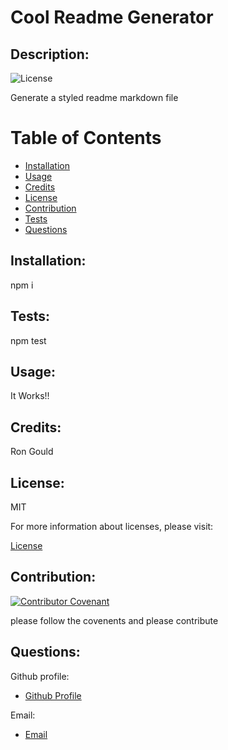 

# Cool Readme Generator

    
## Description:

  
![License](https://img.shields.io/badge/License-MIT-blue.svg "License Badge")
  
Generate a styled readme markdown file

  
# Table of Contents
    
- [Installation](#installation)
- [Usage](#usage)
- [Credits](#credits)
- [License](#license)
- [Contribution](#contributing)
- [Tests](#tests)
- [Questions](#questions)
  
## Installation:


npm i

## Tests:


npm test


## Usage:


It Works!!


## Credits:


Ron Gould


## License:


MIT

For more information about licenses, please visit:

[License](https://opensource.org/licenses/MIT)


## Contribution:


[![Contributor Covenant](https://img.shields.io/badge/Contributor%20Covenant-v2.0%20adopted-ff69b4.svg)](CODE_OF_CONDUCT.md)

please follow the covenents and please contribute


## Questions:

  
Github profile:
  
- [Github Profile](https://github.com/R0ng13)
  
Email:
  
- [Email](Ron.Gould@gmail.com)

  
  